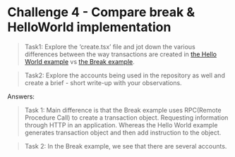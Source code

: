 # Challenge 4 - Compare break & HelloWorld implementation

> Task1: Explore the ‘create.tsx’ file and jot down the various differences between the way transactions are created in [the Hello World example](./helloworld/src/client/hello_world.ts) vs [the Break example](./break/client/src/providers/transactions/create.tsx).

> Task2: Explore the accounts being used in the repository as well and create a brief - short write-up with your observations.

Answers:
> Task 1:
Main difference is that the Break example uses RPC(Remote Procedure Call)
to create a transaction object. Requesting information through HTTP in an application.
Whereas the Hello World example generates transaction object and then add instruction to the object.

> Task 2:
In the Break example, we see that there are several accounts.

